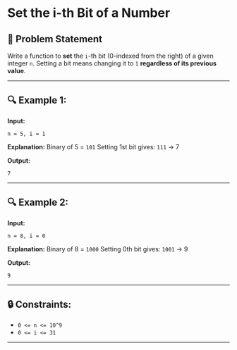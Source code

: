 # Set the i-th Bit of a Number

## 🧾 Problem Statement

Write a function to **set** the `i`-th bit (0-indexed from the right) of a given integer `n`.
Setting a bit means changing it to `1` **regardless of its previous value**.

---

## 🔍 Example 1:

**Input:**

```
n = 5, i = 1
```

**Explanation:**
Binary of 5 = `101`
Setting 1st bit gives: `111` → 7

**Output:**

```
7
```

---

## 🔍 Example 2:

**Input:**

```
n = 8, i = 0
```

**Explanation:**
Binary of 8 = `1000`
Setting 0th bit gives: `1001` → 9

**Output:**

```
9
```

---

## 🔒 Constraints:

* `0 <= n <= 10^9`
* `0 <= i <= 31`

---
